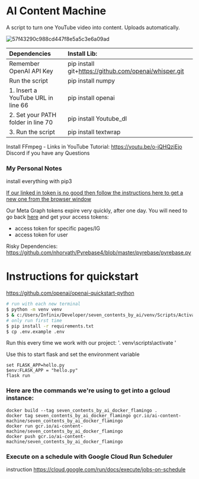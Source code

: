 # AI Content Machine 
A script to turn one YouTube video into content. Uploads automatically.

![57f43290c988cd447f8e5a5c3e6a09ad](https://user-images.githubusercontent.com/7444521/222048539-cd7220fe-ec96-45cc-985a-d4027c35b203.jpg)

|           Dependencies               |         Install Lib:                         |
| :----------------------------------------- | :------------------------------ |
| Remember OpenAI API Key                                      |  pip install git+https://github.com/openai/whisper.git                               |
|  Run the script                             |  pip install numpy                                 |
| 1. Insert a YouTube URL in line 66                                    |  pip install openai                                |
| 2. Set your PATH folder in line 70                                    |  pip install Youtube_dl                                  |
| 3. Run the script                      |     pip install textwrap                               |

Install FFmpeg - Links in YouTube Tutorial: https://youtu.be/o-jQHQzjEjo 
Discord if you have any Questions 

### My Personal Notes
install everything with pip3

[If our linked in token is no good then follow the instructions here to get a new one from the browser window](https://www.jcchouinard.com/linkedin-api/)

Our Meta Graph tokens expire very quickly, after one day.  You will need to go back [here](https://developers.facebook.com/tools/explorer/) and get your access tokens:
- access token for specific pages/IG
- access token for user

Risky Dependencies:
https://github.com/nhorvath/Pyrebase4/blob/master/pyrebase/pyrebase.py

# Instructions for quickstart
https://github.com/openai/openai-quickstart-python
```bash
# run with each new terminal
$ python -m venv venv
$ & c:/Users/Infinix/Developer/seven_contents_by_ai/venv/Scripts/Activate.ps1
# only run first time
$ pip install -r requirements.txt
$ cp .env.example .env
```

Run this every time we work with our project:
'. venv\scripts\activate  '

Use this to start flask and set the environment variable
```
set FLASK_APP=hello.py
$env:FLASK_APP = "hello.py"
flask run
```

### Here are the commands we're using to get into a gcloud instance:
```
docker build --tag seven_contents_by_ai_docker_flamingo . 
docker tag seven_contents_by_ai_docker_flamingo gcr.io/ai-content-machine/seven_contents_by_ai_docker_flamingo
docker run gcr.io/ai-content-machine/seven_contents_by_ai_docker_flamingo 
docker push gcr.io/ai-content-machine/seven_contents_by_ai_docker_flamingo
```

### Execute on a schedule with Google Cloud Run Scheduler
instruction https://cloud.google.com/run/docs/execute/jobs-on-schedule
